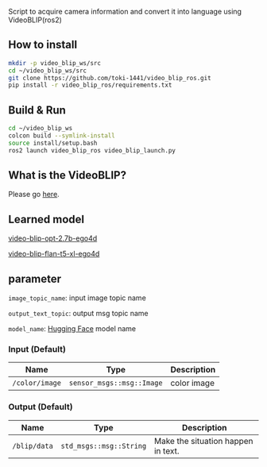 Script to acquire camera information and convert it into language using VideoBLIP(ros2)
## How to install
```bash
mkdir -p video_blip_ws/src
cd ~/video_blip_ws/src
git clone https://github.com/toki-1441/video_blip_ros.git
pip install -r video_blip_ros/requirements.txt
```
## Build & Run
```bash
cd ~/video_blip_ws
colcon build --symlink-install
source install/setup.bash
ros2 launch video_blip_ros video_blip_launch.py
```
## What is the VideoBLIP?
Please go [here](https://github.com/yukw777/VideoBLIP).
## Learned model
[video-blip-opt-2.7b-ego4d](https://huggingface.co/kpyu/video-blip-opt-2.7b-ego4d)

[video-blip-flan-t5-xl-ego4d](https://huggingface.co/kpyu/video-blip-flan-t5-xl-ego4d)

## parameter
`image_topic_name`: input image topic name

`output_text_topic`: output msg topic name 

`model_name`: [Hugging Face](https://huggingface.co/models?other=blip-2) model name

### Input (Default)
| Name                                | Type                                            | Description                           |
| ----------------------------------- | ----------------------------------------------- | ------------------------------------- |
| `/color/image`                      | `sensor_msgs::msg::Image`                       | color image                           |

### Output (Default)
| Name                                | Type                                            | Description                           |
| ----------------------------------- | ----------------------------------------------- | ------------------------------------- |
| `/blip/data`                        | `std_msgs::msg::String`                         | Make the situation happen in text.　　|